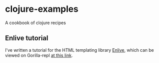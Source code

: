 clojure-examples
================

A cookbook of clojure recipes

## Enlive tutorial

I've written a tutorial for the HTML templating library [Enlive](https://github.com/cgrand/enlive "Enlive"), which can be viewed on Gorilla-repl [at this link](http://viewer.gorilla-repl.org/view.html?source=github&user=shark8me&repo=clojure-examples&path=src/enliven.cljw "at this link").

